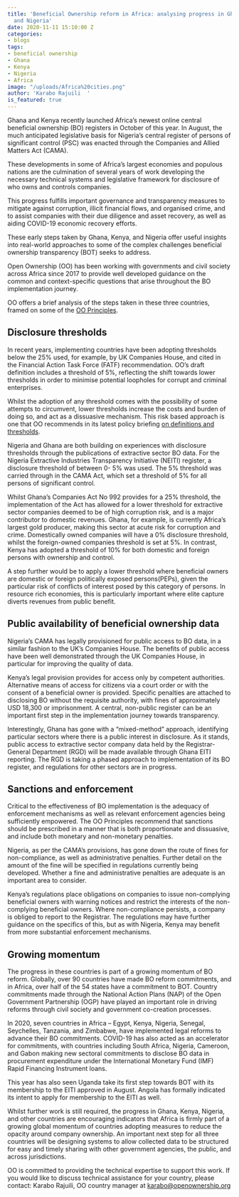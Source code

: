 ```yaml
---
title: 'Beneficial Ownership reform in Africa: analysing progress in Ghana, Kenya,
  and Nigeria'
date: 2020-11-11 15:10:00 Z
categories:
- blogs
tags:
- beneficial ownership
- Ghana
- Kenya
- Nigeria
- Africa
image: "/uploads/Africa%20cities.png"
author: 'Karabo Rajuili  '
is_featured: true
---
```


Ghana and Kenya recently launched Africa’s newest online central beneficial ownership (BO) registers in October of this year. In August, the much anticipated legislative basis for Nigeria’s central register of persons of significant control (PSC) was enacted through the Companies and Allied Matters Act (CAMA). 

These developments in some of Africa’s largest economies and populous nations are the culmination of several years of work developing the necessary technical systems and legislative framework for disclosure of who owns and controls companies.

This progress fulfills important governance and transparency measures to mitigate against corruption, illicit financial flows, and organised crime, and to assist companies with their due diligence and asset recovery,  as well as aiding COVID-19 economic recovery efforts. 

These early steps taken by Ghana, Kenya, and Nigeria offer useful insights into real-world approaches to some of the complex challenges beneficial ownership transparency (BOT) seeks to address.  

Open Ownership (OO) has been working with governments and civil society across Africa since 2017 to provide well developed guidance on the common and context-specific questions that arise throughout the BO implementation journey. 

OO offers a brief analysis of the steps taken in these three countries, framed on some of the [OO Principles](https://www.openownership.org/framework/). 

## Disclosure thresholds 

In recent years, implementing countries have been adopting thresholds below the 25% used, for example, by UK Companies House, and cited in the Financial Action Task Force (FATF) recommendation. OO’s draft definition includes a threshold of 5%, reflecting the shift towards lower thresholds in order to minimise potential loopholes for corrupt and criminal enterprises. 

Whilst the adoption of any threshold comes with the possibility of some attempts to circumvent, lower thresholds increase the costs and burden of doing so, and act as a dissuasive mechanism. This risk based approach is one that OO recommends in its latest policy briefing [on definitions and thresholds](https://www.openownership.org/uploads/definitions-briefing.pdf). 

Nigeria and Ghana are both building on experiences with disclosure thresholds through the publications of extractive sector BO data. For the Nigeria Extractive Industries Transparency Initiative (NEITI) register, a disclosure threshold of between 0- 5% was used.  The 5%  threshold was carried through in the CAMA Act, which set a threshold of 5% for all persons of significant control.

Whilst Ghana’s Companies Act No 992 provides for a 25% threshold, the implementation of the Act has allowed for a lower threshold for extractive sector companies deemed to be of high corruption risk, and is a major contributor to domestic revenues. Ghana, for example, is currently Africa’s largest gold producer, making this sector at acute risk for corruption and crime. Domestically owned companies will have a 0% disclosure threshold, whilst the foreign-owned companies threshold is set at 5%. In contrast, Kenya has adopted a threshold of 10% for both domestic and foreign persons with ownership and control. 

A step further would be to apply a lower threshold where beneficial owners are domestic or foreign politically exposed persons(PEPs), given the particular risk of conflicts of interest posed by this category of persons. In resource rich economies, this is particularly important where elite capture diverts revenues from public benefit. 

## Public availability of beneficial ownership data 

Nigeria’s CAMA  has legally provisioned for public access to BO data, in a similar fashion to the UK’s Companies House. The benefits of public access have been well demonstrated through the UK Companies House, in particular for improving the quality of data. 

Kenya’s legal provision provides for access only by competent authorities. Alternative means of access for citizens via a court order or with the consent of a beneficial owner is provided.  Specific penalties are attached to disclosing BO  without the requisite authority, with fines of approximately USD 18,300 or imprisonment. A central, non-public register can be an important first step in the implementation journey towards transparency.  

Interestingly, Ghana has gone with a “mixed-method” approach, identifying particular sectors where there is a public interest in disclosure. As it stands, public access to extractive sector company data held by the Registrar-General Department (RGD) will be made available through Ghana EITI reporting. The RGD is taking a phased approach to implementation of its BO register, and regulations for other sectors are in progress. 

## Sanctions and enforcement 

Critical to the effectiveness of BO implementation is the adequacy of enforcement mechanisms as well as relevant enforcement agencies being sufficiently empowered. The OO Principles recommend that sanctions should be prescribed in a manner that is both proportionate and dissuasive, and include both monetary and non-monetary penalties. 

Nigeria, as per the CAMA’s provisions, has gone down the route of fines for non-compliance, as well as administrative penalties. Further detail on the amount of the fine will be specified in regulations currently being developed.  Whether a fine and administrative penalties are adequate is an important area to consider. 

Kenya’s regulations place obligations on companies to issue non-complying beneficial owners with warning notices and restrict the interests of the non-complying beneficial owners.  Where non-compliance persists, a company is obliged to report to the Registrar. The regulations may have further guidance on the specifics of this, but as with Nigeria, Kenya may benefit from more substantial enforcement mechanisms. 

## Growing momentum 

The progress in these countries is part of a growing momentum of BO reform. Globally, over 90 countries have made BO reform commitments, and in Africa, over half of the 54 states have a commitment to BOT. Country commitments made through the National Action Plans (NAP) of the Open Government Partnership (OGP)  have played an important role in driving reforms through civil society and government co-creation processes.   

In 2020, seven countries in Africa – Egypt, Kenya, Nigeria, Senegal, Seychelles, Tanzania, and Zimbabwe, have implemented legal reforms to advance their BO commitments. COVID-19 has also acted as an accelerator for commitments, with countries including South Africa, Nigeria, Cameroon, and Gabon making new sectoral commitments to disclose BO data in procurement expenditure under the International Monetary Fund (IMF) Rapid Financing Instrument loans.

This year has also seen Uganda take its first step towards BOT with its membership to the EITI approved in August. Angola has formally indicated its intent to apply for membership to the EITI as well. 

Whilst further work is still required, the progress in Ghana, Kenya, Nigeria, and other countries are encouraging indicators that Africa is firmly part of a growing global momentum of countries adopting measures to reduce the opacity around company ownership. An important next step for all three countries will be designing systems to allow collected data to be structured for easy and timely sharing with other government agencies, the public, and across jurisdictions. 

OO is committed to providing the technical expertise to support this work. If you would like to discuss technical assistance for your country, please contact: Karabo Rajuili, OO country manager at [karabo@openownership.org](mailto:karabo@openownership.org)



